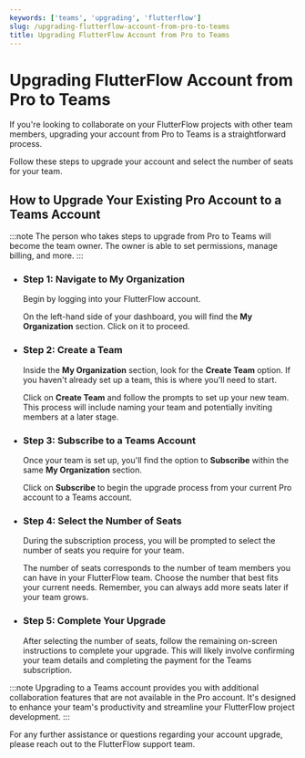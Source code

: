 ```yaml
---
keywords: ['teams', 'upgrading', 'flutterflow']
slug: /upgrading-flutterflow-account-from-pro-to-teams
title: Upgrading FlutterFlow Account from Pro to Teams
---
```

# Upgrading FlutterFlow Account from Pro to Teams

If you're looking to collaborate on your FlutterFlow projects with other team members, upgrading your account from Pro to Teams is a straightforward process. 

Follow these steps to upgrade your account and select the number of seats for your team.

## How to Upgrade Your Existing Pro Account to a Teams Account

:::note 
The person who takes steps to upgrade from Pro to Teams will become the team owner. The owner is able to set permissions, manage billing, and more. 
:::

- ### Step 1: Navigate to My Organization

    Begin by logging into your FlutterFlow account.

    On the left-hand side of your dashboard, you will find the **My Organization** section. Click on it to proceed.

- ### Step 2: Create a Team

    Inside the **My Organization** section, look for the **Create Team** option. If you haven't already set up a team, this is where you'll need to start.

    Click on **Create Team** and follow the prompts to set up your new team. This process will include naming your team and potentially inviting members at a later stage.

- ### Step 3: Subscribe to a Teams Account

    Once your team is set up, you'll find the option to **Subscribe** within the same **My Organization** section.

    Click on **Subscribe** to begin the upgrade process from your current Pro account to a Teams account.

- ### Step 4: Select the Number of Seats

    During the subscription process, you will be prompted to select the number of seats you require for your team.

    The number of seats corresponds to the number of team members you can have in your FlutterFlow team. Choose the number that best fits your current needs. Remember, you can always add more seats later if your team grows.

- ### Step 5: Complete Your Upgrade

    After selecting the number of seats, follow the remaining on-screen instructions to complete your upgrade. This will likely involve confirming your team details and completing the payment for the Teams subscription.

:::note
Upgrading to a Teams account provides you with additional collaboration features that are not available in the Pro account. It's designed to enhance your team's productivity and streamline your FlutterFlow project development.
:::

For any further assistance or questions regarding your account upgrade, please reach out to the FlutterFlow support team.